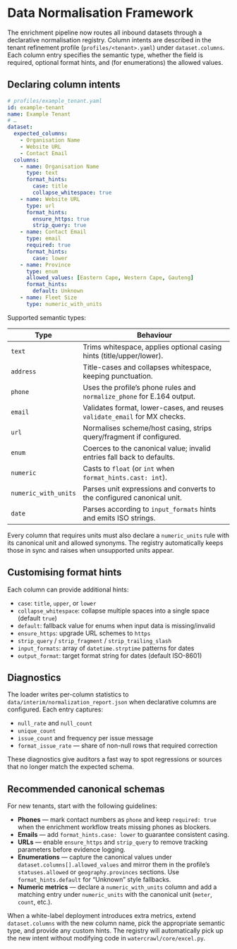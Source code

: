 # Data Normalisation Framework

The enrichment pipeline now routes all inbound datasets through a declarative
normalisation registry. Column intents are described in the tenant refinement
profile (`profiles/<tenant>.yaml`) under `dataset.columns`. Each column entry
specifies the semantic type, whether the field is required, optional format
hints, and (for enumerations) the allowed values.

## Declaring column intents

```yaml
# profiles/example_tenant.yaml
id: example-tenant
name: Example Tenant
# …
dataset:
  expected_columns:
    - Organisation Name
    - Website URL
    - Contact Email
  columns:
    - name: Organisation Name
      type: text
      format_hints:
        case: title
        collapse_whitespace: true
    - name: Website URL
      type: url
      format_hints:
        ensure_https: true
        strip_query: true
    - name: Contact Email
      type: email
      required: true
      format_hints:
        case: lower
    - name: Province
      type: enum
      allowed_values: [Eastern Cape, Western Cape, Gauteng]
      format_hints:
        default: Unknown
    - name: Fleet Size
      type: numeric_with_units
```

Supported semantic types:

| Type                 | Behaviour                                                                |
| -------------------- | ------------------------------------------------------------------------- |
| `text`               | Trims whitespace, applies optional casing hints (title/upper/lower).      |
| `address`            | Title-cases and collapses whitespace, keeping punctuation.                |
| `phone`              | Uses the profile’s phone rules and `normalize_phone` for E.164 output.    |
| `email`              | Validates format, lower-cases, and reuses `validate_email` for MX checks. |
| `url`                | Normalises scheme/host casing, strips query/fragment if configured.       |
| `enum`               | Coerces to the canonical value; invalid entries fall back to defaults.    |
| `numeric`            | Casts to `float` (or `int` when `format_hints.cast: int`).                 |
| `numeric_with_units` | Parses unit expressions and converts to the configured canonical unit.    |
| `date`               | Parses according to `input_formats` hints and emits ISO strings.          |

Every column that requires units must also declare a `numeric_units` rule with
its canonical unit and allowed synonyms. The registry automatically keeps those
in sync and raises when unsupported units appear.

## Customising format hints

Each column can provide additional hints:

* `case`: `title`, `upper`, or `lower`
* `collapse_whitespace`: collapse multiple spaces into a single space (default `true`)
* `default`: fallback value for enums when input data is missing/invalid
* `ensure_https`: upgrade URL schemes to `https`
* `strip_query` / `strip_fragment` / `strip_trailing_slash`
* `input_formats`: array of `datetime.strptime` patterns for dates
* `output_format`: target format string for dates (default ISO-8601)

## Diagnostics

The loader writes per-column statistics to
`data/interim/normalization_report.json` when declarative columns are
configured. Each entry captures:

* `null_rate` and `null_count`
* `unique_count`
* `issue_count` and frequency per issue message
* `format_issue_rate` — share of non-null rows that required correction

These diagnostics give auditors a fast way to spot regressions or sources that
no longer match the expected schema.

## Recommended canonical schemas

For new tenants, start with the following guidelines:

* **Phones** — mark contact numbers as `phone` and keep `required: true` when
the enrichment workflow treats missing phones as blockers.
* **Emails** — add `format_hints.case: lower` to guarantee consistent casing.
* **URLs** — enable `ensure_https` and `strip_query` to remove tracking
parameters before evidence logging.
* **Enumerations** — capture the canonical values under
`dataset.columns[].allowed_values` and mirror them in the profile’s
`statuses.allowed` or `geography.provinces` sections. Use `format_hints.default`
for “Unknown” style fallbacks.
* **Numeric metrics** — declare a `numeric_with_units` column and add a matching
entry under `numeric_units` with the canonical unit (`meter`, `count`, etc.).

When a white-label deployment introduces extra metrics, extend
`dataset.columns` with the new column name, pick the appropriate semantic type,
and provide any custom hints. The registry will automatically pick up the new
intent without modifying code in `watercrawl/core/excel.py`.
